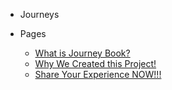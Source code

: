 <ul>
  <li>
    <p>Journeys</p>
    <ul id="journeysNav"></ul>
  </li>
</ul>

- Pages

  - [What is Journey Book?](../_pages/what-is-this.md)
  - [Why We Created this Project!](../_pages/journey-book.md)
  - [Share Your Experience NOW!!!](../_pages/share-your-experience.md)

